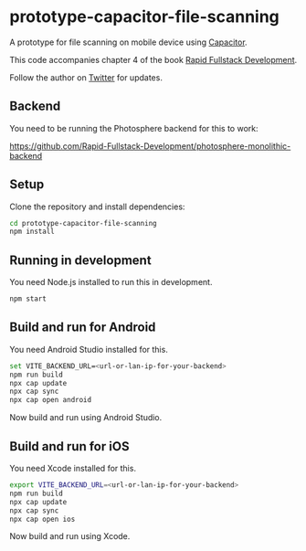 # prototype-capacitor-file-scanning

A prototype for file scanning on mobile device using [Capacitor](https://capacitorjs.com/).

This code accompanies chapter 4 of the book [Rapid Fullstack Development](https://rapidfullstackdevelopment.com/).

Follow the author on [Twitter](https://twitter.com/codecapers) for updates.

## Backend

You need to be running the Photosphere backend for this to work:

https://github.com/Rapid-Fullstack-Development/photosphere-monolithic-backend

## Setup

Clone the repository and install dependencies:

```bash
cd prototype-capacitor-file-scanning
npm install
```

## Running in development

You need Node.js installed to run this in development.

```bash
npm start
```

## Build and run for Android

You need Android Studio installed for this.

```bash 
set VITE_BACKEND_URL=<url-or-lan-ip-for-your-backend>
npm run build 
npx cap update
npx cap sync
npx cap open android
```

Now build and run using Android Studio.

## Build and run for iOS

You need Xcode installed for this.

```bash 
export VITE_BACKEND_URL=<url-or-lan-ip-for-your-backend>
npm run build 
npx cap update
npx cap sync
npx cap open ios
```

Now build and run using Xcode.